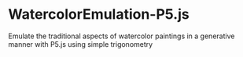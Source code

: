 # WatercolorEmulation-P5.js
Emulate the traditional aspects of watercolor paintings in a generative manner with P5.js using simple trigonometry 
